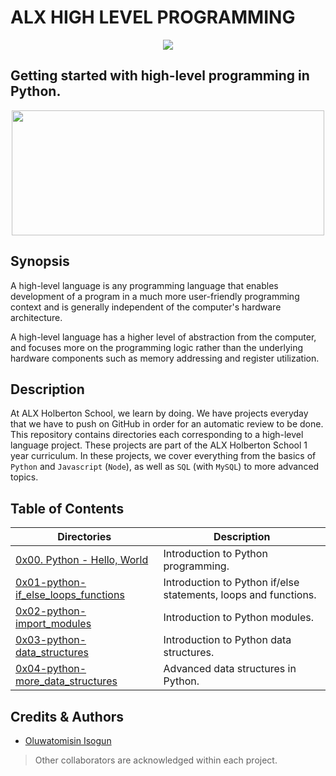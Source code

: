 # ALX HIGH LEVEL PROGRAMMING
<p align="center">
<img src="https://camo.githubusercontent.com/a70c1748550c0ff2d4917a08610a1a89cd782edc00f91bedd4c50f4d7997b6a6/68747470733a2f2f6c68332e676f6f676c6575736572636f6e74656e742e636f6d2f667931304a4964425267675a3668346e774e546258764461615770744c6564663279593862444c437671357253636b5972636b304a31563657737a6b5537376d74304a75765245437154577341504b5254455951704d3944476a413974574d6a6f5956653d77323735" width="" height="" />
</p>

## Getting started with high-level programming in Python.
<p align="center">
<img src="https://media2.giphy.com/media/coxQHKASG60HrHtvkt/giphy.gif" width="500" height="200" />
</p>

## Synopsis
A high-level language is any programming language that enables development of a program in a much more user-friendly programming context and is generally independent of the computer's hardware architecture.

A high-level language has a higher level of abstraction from the computer, and focuses more on the programming logic rather than the underlying hardware components such as memory addressing and register utilization.

## Description
At ALX Holberton School, we learn by doing. We have projects everyday that we have to push on GitHub in order for an automatic review to be done. This repository contains directories each corresponding to a high-level language project. These projects are part of the ALX Holberton School 1 year curriculum. In these projects, we cover everything from the basics of `Python` and `Javascript` (`Node`), as well as `SQL` (with `MySQL`) to more advanced topics.

## Table of Contents
| **Directories** | **Description**|
| --- | --- |
| [0x00. Python - Hello, World](https://github.com/TosinISOGUN/alx-higher_level_programming/tree/main/0x00-python-hello_world) | 	Introduction to Python programming. |
| [0x01-python-if_else_loops_functions](https://github.com/TosinISOGUN/alx-higher_level_programming/tree/main/0x01-python-if_else_loops_functions) | Introduction to Python if/else statements, loops and functions. |
| [0x02-python-import_modules](https://github.com/TosinISOGUN/alx-higher_level_programming/tree/main/0x02-python-import_modules) | Introduction to Python modules. |
| [0x03-python-data_structures](https://github.com/TosinISOGUN/alx-higher_level_programming/tree/main/0x03-python-data_structures) | Introduction to Python data structures. |
| [0x04-python-more_data_structures](https://github.com/TosinISOGUN/alx-higher_level_programming/tree/main/0x04-python-more_data_structures) | Advanced data structures in Python. |

## Credits & Authors
- [Oluwatomisin Isogun](https://github.com/TosinISOGUN)
> Other collaborators are acknowledged within each project.
